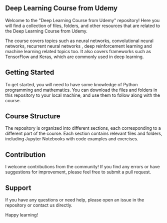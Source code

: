 ## Deep Learning Course from Udemy

Welcome to the "Deep Learning Course from Udemy" repository! Here you will find a collection of files, folders, and other resources that are related to the Deep Learning Course from Udemy.

The course covers topics such as neural networks, convolutional neural networks, recurrent neural networks , deep reinforcement learning and machine learning related topics too. It also covers frameworks such as TensorFlow and Keras, which are commonly used in deep learning.

## Getting Started
To get started, you will need to have some knowledge of Python programming and mathematics. You can download the files and folders in this repository to your local machine, and use them to follow along with the course.

## Course Structure
The repository is organized into different sections, each corresponding to a different part of the course. Each section contains relevant files and folders, including Jupyter Notebooks with code examples and exercises.

## Contribution
I welcome contributions from the community! If you find any errors or have suggestions for improvement, please feel free to submit a pull request.

## Support
If you have any questions or need help, please open an issue in the repository or contact us directly.

Happy learning!
